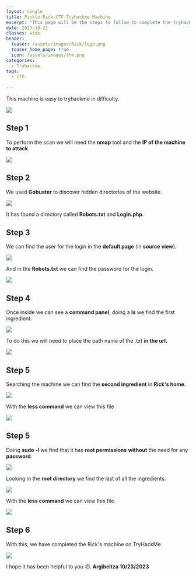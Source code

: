 ```yaml
---
layout: single
title: Pickle-Rick-CTF-Tryhackme Machine
excerpt: "This page will be the steps to follow to complete the tryhackme Pickle Rick CTF machine."
date: 2023-10-21
classes: wide
header:
  teaser: /assets/images/Rick/logo.png 
  teaser_home_page: true
  icon: /assets/images/thm.png
categories:
  - Tryhackme
tags:
  - CTF
  
---
```


This machine is easy to tryhackme in difficulty.

![](/assets/images/Rick/logo2.PNG)

## Step 1

To perform the scan we will need the **nmap** tool and the **IP of the machine to attack**.

![](/assets/images/Rick/R-1.PNG) 


## Step 2

We used **Gobuster** to discover hidden directories of the website.

![](/assets/images/Rick/R-2.PNG) 

It has found a directory called **Robots.txt** and **Login.php**.


## Step 3

We can find the user for the login in the **default page** (in **source view**).

![](/assets/images/Rick/R-3.1.PNG) 

And in the **Robots.txt** we can find the password for the login.

![](/assets/images/Rick/R-3.2.PNG)  

## Step 4

Once inside we can see a **command panel**, doing a **ls** we find the first ingredient.

![](/assets/images/Rick/R-4.PNG)  

To do this we will need to place the path name of the .txt **in the url.**

![](/assets/images/Rick/R-5.PNG)

## Step 5

Searching the machine we can find the **second ingredient** in **Rick's home**.

![](/assets/images/Rick/R-6.PNG)

With the **less command** we can view this file

![](/assets/images/Rick/R-6.1.PNG)

## Step 5

Doing **sudo -l** we find that it has **root permissions** **without** the need for any **password**.

![](/assets/images/Rick/R-7.PNG)

Looking in the **root directory** we find the last of all the ingredients.

![](/assets/images/Rick/R-7.1.PNG)

With the **less command** we can view this file.

![](/assets/images/Rick/R-7.2.PNG)


## Step 6

With this, we have completed the Rick's machine on TryHackMe.

![](/assets/images/Rick/R-8.PNG)

I hope it has been helpful to you :D. **Argibeltza 10/23/2023**

